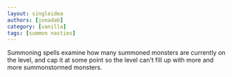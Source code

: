 ```yaml
---
layout: singleidea
authors: [jonadab]
category: [vanilla]
tags: [summon nasties]
---
```

Summoning spells examine how many summoned monsters are currently on the level, and cap it at some point so the level can't fill up with more and more summonstormed monsters.
